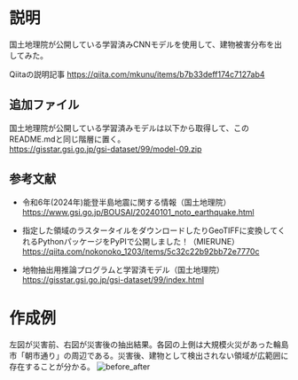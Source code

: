 # 説明
国土地理院が公開している学習済みCNNモデルを使用して、建物被害分布を出してみた。

Qiitaの説明記事
https://qiita.com/mkunu/items/b7b33deff174c7127ab4

## 追加ファイル
国土地理院が公開している学習済みモデルは以下から取得して、このREADME.mdと同じ階層に置く。  
https://gisstar.gsi.go.jp/gsi-dataset/99/model-09.zip

## 参考文献
- 令和6年(2024年)能登半島地震に関する情報（国土地理院）
https://www.gsi.go.jp/BOUSAI/20240101_noto_earthquake.html

- 指定した領域のラスタータイルをダウンロードしたりGeoTIFFに変換してくれるPythonパッケージをPyPIで公開しました！（MIERUNE）
https://qiita.com/nokonoko_1203/items/5c32c22b92bb72e7770c

- 地物抽出用推論プログラムと学習済モデル（国土地理院）
https://gisstar.gsi.go.jp/gsi-dataset/99/index.html


# 作成例
左図が災害前、右図が災害後の抽出結果。各図の上側は大規模火災があった輪島市「朝市通り」の周辺である。災害後、建物として検出されない領域が広範囲に存在することが分かる。
![before_after](https://github.com/m-kunugi/noto_earthquake/assets/38278310/c8a61ae5-7d12-48d7-bd91-d437e09c7812)
